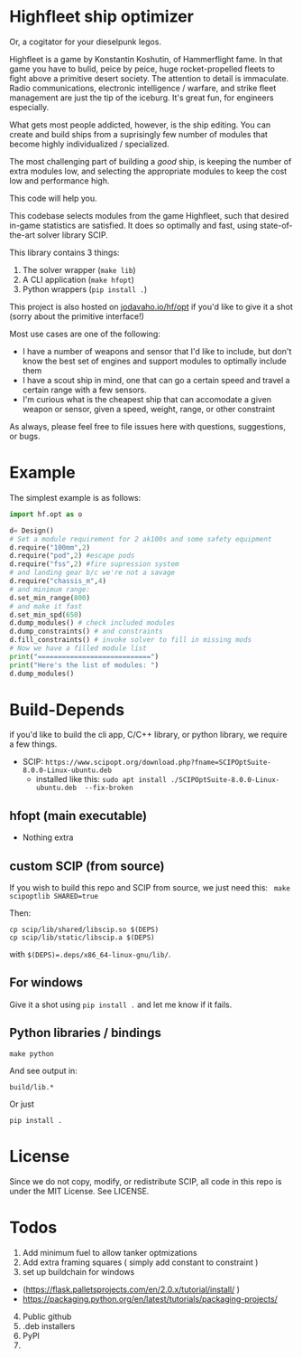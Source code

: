 # Highfleet ship optimizer

Or, a cogitator for your dieselpunk legos.

Highfleet is a game by Konstantin Koshutin, of Hammerflight fame. In that game
you have to bulid, peice by peice, huge rocket-propelled fleets to fight above
a primitive desert society. 
The attention to detail is immaculate. Radio communications, electronic
intelligence / warfare, and strike fleet management are just the tip of the
iceburg. It's great fun, for engineers especially. 

What gets most people addicted, however, is the ship editing. You can create
and build ships from a suprisingly few number of modules that become highly
individualized / specialized. 

The most challenging part of building a *good* ship, is keeping the number of
extra modules low, and selecting the appropriate modules to keep the cost low
and performance high. 

This code will help you.

This codebase selects modules from the game Highfleet, such that desired
in-game statistics are satisfied. It does so optimally and fast, using
state-of-the-art solver library SCIP.

This library contains 3 things:

1. The solver wrapper (`make lib`)
2. A CLI application (`make hfopt`)
3. Python wrappers (`pip install .`)

This project is also hosted on [jodavaho.io/hf/opt](https://jodavaho.io/hf/opt)
if you'd like to give it a shot (sorry about the primitive interface!)

Most use cases are one of the following:

- I have a number of weapons and sensor that I'd like to include, but don't know the best set of engines and support modules to optimally include them
- I have a scout ship in mind, one that can go a certain speed and travel a certain range with a few sensors. 
- I'm curious what is the cheapest ship that can accomodate a given weapon or sensor, given a speed, weight, range, or other constraint

As always, please feel free to file issues here with questions, suggestions, or bugs. 

# Example

The simplest example is as follows:

```python
import hf.opt as o

d= Design()
# Set a module requirement for 2 ak100s and some safety equipment
d.require("100mm",2)
d.require("pod",2) #escape pods
d.require("fss",2) #fire supression system
# and landing gear b/c we're not a savage
d.require("chassis_m",4)
# and minimum range:
d.set_min_range(800)
# and make it fast
d.set_min_spd(650)
d.dump_modules() # check included modules
d.dump_constraints() # and constraints
d.fill_constraints() # invoke solver to fill in missing mods
# Now we have a filled module list
print("============================")
print("Here's the list of modules: ")
d.dump_modules()
```

# Build-Depends

if you'd like to build the cli app, C/C++ library, or python library, we require a few things.

- SCIP: `https://www.scipopt.org/download.php?fname=SCIPOptSuite-8.0.0-Linux-ubuntu.deb`
  - installed like this: `sudo apt install ./SCIPOptSuite-8.0.0-Linux-ubuntu.deb  --fix-broken`

## hfopt (main executable)

- Nothing extra

## custom SCIP (from source)

If you wish to build this repo and SCIP from source, we just need this: ` make scipoptlib SHARED=true`

Then:

```
cp scip/lib/shared/libscip.so $(DEPS)
cp scip/lib/static/libscip.a $(DEPS)
```

with `$(DEPS)=.deps/x86_64-linux-gnu/lib/`.

## For windows 

Give it a shot using `pip install .` and let me know if it fails.

## Python libraries / bindings

`make python`

And see output in:

`build/lib.*`

Or just

`pip install .`

# License

Since we do not copy, modify, or redistribute SCIP, all code in this repo is under the MIT License. See LICENSE.

# Todos

1. Add minimum fuel to allow tanker optmizations
2. Add extra framing squares ( simply add constant to constraint )
3. set up buildchain for windows 
  - (https://flask.palletsprojects.com/en/2.0.x/tutorial/install/ )
  - https://packaging.python.org/en/latest/tutorials/packaging-projects/
4. Public github
5. .deb installers
6. PyPI
7. 
